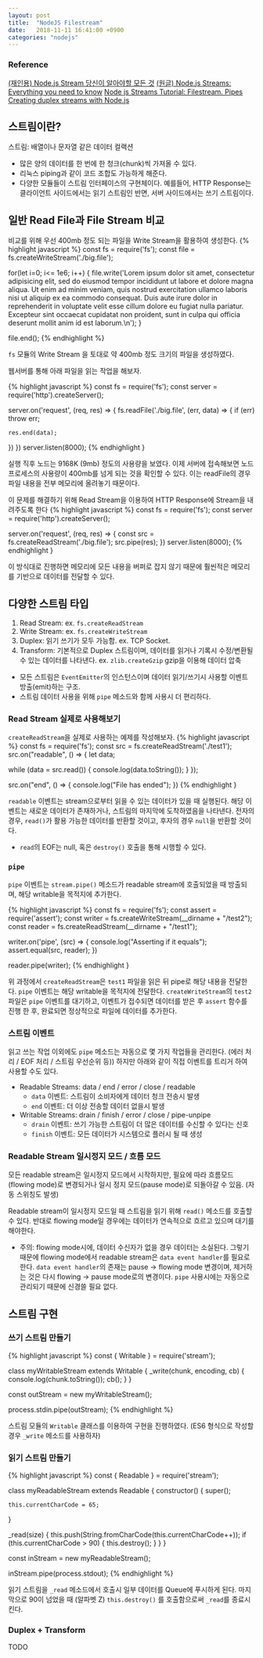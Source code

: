 ```yaml
---
layout: post
title:  "NodeJS Filestream"
date:   2018-11-11 16:41:00 +0900
categories: "nodejs"
---
```

### Reference
[(재인용) Node.js Stream 당신이 알아야할 모든 것][reference-01]
[(원글) Node.js Streams: Everything you need to know][reference-02]
[Node js Streams Tutorial: Filestream. Pipes][reference-03]
[Creating duplex streams with Node.js][reference-04]

## 스트림이란?
스트림: 배열이나 문자열 같은 데이터 컬랙션
* 많은 양의 데이터를 한 번에 한 청크(chunk)씩 가져올 수 있다.
* 리눅스 piping과 같이 코드 조합도 가능하게 해준다.
* 다양한 모듈들이 스트림 인터페이스의 구현체이다. 예를들어, HTTP Response는 클라이언트 사이드에서는 읽기 스트림인 반면, 서버 사이드에서는 쓰기 스트림이다.

## 일반 Read File과 File Stream 비교
비교를 위해 우선 400mb 정도 되는 파일을 Write Stream을 활용하여 생성한다.
{% highlight javascript %}
const fs = require('fs');
const file = fs.createWriteStream('./big.file');

for(let i=0; i<= 1e6; i++) {
  file.write('Lorem ipsum dolor sit amet, consectetur adipisicing elit, sed do eiusmod tempor incididunt ut labore et dolore magna aliqua. Ut enim ad minim veniam, quis nostrud exercitation ullamco laboris nisi ut aliquip ex ea commodo consequat. Duis aute irure dolor in reprehenderit in voluptate velit esse cillum dolore eu fugiat nulla pariatur. Excepteur sint occaecat cupidatat non proident, sunt in culpa qui officia deserunt mollit anim id est laborum.\n');
}

file.end();
{% endhighlight %}

`fs` 모듈의 Write Stream 을 토대로 약 400mb 정도 크기의 파일을 생성하였다.

웹서버를 통해 아래 파일을 읽는 작업을 해보자.

{% highlight javascript %}
const fs = require('fs');
const server = require('http').createServer();

server.on('request', (req, res) => {
  fs.readFile('./big.file', (err, data) => {
    if (err) throw err;

    res.end(data);
  })
})
server.listen(8000);
{% endhighlight }

실행 직후 노드는 9168K (9mb) 정도의 사용량을 보였다.
이제 서버에 접속해보면 노드 프로세스의 사용량이 400mb를 넘게 되는 것을 확인할 수 있다.
이는 readFile의 경우 파일 내용을 전부 메모리에 올려놓기 때문이다. 

이 문제를 해결하기 위해 Read Stream을 이용하여 HTTP Response에 Stream을 내려주도록 한다
{% highlight javascript %}
const fs = require('fs');
const server = require('http').createServer();

server.on('request', (req, res) => {
  const src = fs.createReadStream('./big.file');
  src.pipe(res);
})
server.listen(8000);
{% endhighlight }

이 방식대로 진행하면 메모리에 모든 내용을 버퍼로 잡지 않기 때문에 훨씬적은 메모리를 기반으로 데이터를 전달할 수 있다.

## 다양한 스트림 타입
1. Read Stream: ex. `fs.createReadStream`
2. Write Stream: ex. `fs.createWriteStream`
3. Duplex: 읽기 쓰기가 모두 가능함. ex. TCP Socket. 
4. Transform: 기본적으로 Duplex 스트림이며, 데이터를 읽거나 기록시 수정/변환될 수 있는 데이터를 나타낸다. ex. `zlib.createGzip` gzip을 이용해 데이터 압축

* 모든 스트림은 `EventEmitter`의 인스턴스이며 데이터 읽기/쓰기시 사용할 이벤트 방출(emit)하는 구조.
* 스트림 데이터 사용을 위해 `pipe` 메소드와 함께 사용시 더 편리하다.

### Read Stream 실제로 사용해보기
`createReadStream`을 실제로 사용하는 예제를 작성해보자.
{% highlight javascript %}
const fs = require('fs');
const src = fs.createReadStream('./test1');
src.on("readable", () => {
  let data;

  while (data = src.read()) {
    console.log(data.toString());
  }
});

src.on("end", () => {
  console.log("File has ended");
})
{% endhighlight }

`readable` 이벤트는 stream으로부터 읽을 수 있는 데이터가 있을 때 실행된다. 해당 이벤트는 새로운 데이터가 존재하거나, 스트림의 마지막에 도착하였음을 나타낸다. 전자의 경우, `read()`가 활용 가능한 데이터를 반환할 것이고, 후자의 경우 `null`을 반환할 것이다. 
* `read`의 EOF는 null, 혹은 `destroy()` 호출을 통해 시행할 수 있다.


### `pipe`
`pipe` 이벤트는 `stream.pipe()` 메소드가 readable stream에 호출되었을 때 방출되며, 해당 writable을 목적지에 추가한다.

{% highlight javascript %}
const fs = require('fs');
const assert = require('assert');
const writer = fs.createWriteStream(__dirname + "/test2");
const reader = fs.createReadStream(__dirname + "/test1");

writer.on('pipe', (src) => {
  console.log("Asserting if it equals");
  assert.equal(src, reader);
})

reader.pipe(writer);
{% endhighlight }

위 과정에서 `createReadStream`은 `test1` 파일을 읽은 뒤 pipe로 해당 내용을 전달한다. `pipe` 이벤트는 해당 writable을 목적지에 전달한다.
`createWriteStream`의 `test2` 파일은 `pipe` 이벤트를 대기하고, 이벤트가 접수되면 데이터를 받은 후 `assert` 함수를 진행 한 후, 완료되면 정상적으로 파일에 데이터를 추가한다.

### 스트림 이벤트
읽고 쓰는 작업 이외에도 `pipe` 메소드는 자동으로 몇 가지 작업들을 관리한다. (에러 처리 / EOF 처리 / 스트림 우선순위 등))
하지만 아래와 같이 직접 이벤트를 트리거 하여 사용할 수도 있다.
* Readable Streams: data / end / error / close / readable
  * `data` 이벤트: 스트림이 소비자에게 데이터 청크 전송시 발생
  * `end` 이벤트: 더 이상 전송할 데이터 없을시 발생
* Writable Streams: drain / finish / error / close / pipe-unpipe
  * `drain` 이벤트: 쓰기 가능한 스트림이 더 많은 데이터를 수신할 수 있다는 신호
  * `finish` 이벤트: 모든 데이터가 시스템으로 플러시 될 때 생성

### Readable Stream 일시정지 모드 / 흐름 모드
모든 readable stream은 일시정지 모드에서 시작하지만, 필요에 따라 흐름모드(flowing mode)로 변경되거나 일시 정지 모드(pause mode)로 되돌아갈 수 있음. (자동 스위칭도 발생)

Readable stream이 일시정지 모드일 때 스트림을 읽기 위해 `read()` 메소드를 호출할 수 있다. 반대로 flowing mode일 경우에는 데이터가 연속적으로 흐르고 있으며 대기를 해야한다.

* 주의: flowing mode시에, 데이터 수신자가 없을 경우 데이터는 소실된다. 그렇기 때문에 flowing mode에서 readable stream은 `data event handler`를 필요로 한다. `data event handler`의 존재는 pause -> flowing mode 변경이며, 제거하는 것은 다시 flowing -> pause mode로의 변경이다. `pipe` 사용시에는 자동으로 관리되기 때문에 신경쓸 필요 없다.

## 스트림 구현

### 쓰기 스트림 만들기
{% highlight javascript %}
const { Writable } = require('stream');

class myWritableStream extends Writable {
  _write(chunk, encoding, cb) {
    console.log(chunk.toString());
    cb();
  }
}

const outStream = new myWritableStream();

process.stdin.pipe(outStream);
{% endhighlight %}

스트림 모듈의 `Writable` 클래스를 이용하여 구현을 진행하였다. (ES6 형식으로 작성할 경우 `_write` 메소드를 사용하자)

### 읽기 스트림 만들기
{% highlight javascript %}
const { Readable } = require('stream');

class myReadableStream extends Readable {
  constructor() {
    super();

    this.currentCharCode = 65;
  }

  _read(size) {
    this.push(String.fromCharCode(this.currentCharCode++));
    if (this.currentCharCode > 90) {
      this.destroy();
    }
  }
}

const inStream = new myReadableStream();

inStream.pipe(process.stdout);
{% endhighlight %}

읽기 스트림을 `_read` 메소드에서 호출시 일부 데이터를 Queue에 푸시하게 된다. 마지막으로 90이 넘었을 때 (알파벳 Z) `this.destroy()` 를 호출함으로써 `_read`를 종료시킨다.

### Duplex + Transform
TODO


[reference-01]: https://github.com/FEDevelopers/tech.description/wiki/Node.js-Stream-%EB%8B%B9%EC%8B%A0%EC%9D%B4-%EC%95%8C%EC%95%84%EC%95%BC%ED%95%A0-%EB%AA%A8%EB%93%A0-%EA%B2%83
[reference-02]:https://medium.freecodecamp.org/node-js-streams-everything-you-need-to-know-c9141306be93
[reference-03]:https://www.guru99.com/node-js-streams-filestream-pipes.html
[reference-04]:http://codewinds.com/blog/2013-08-31-nodejs-duplex-streams.html